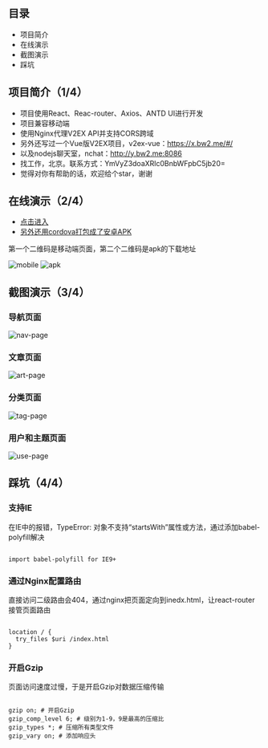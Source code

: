 ## 目录

* 项目简介
* 在线演示
* 截图演示
* 踩坑

## 项目简介（1/4）

* 项目使用React、Reac-router、Axios、ANTD UI进行开发
* 项目兼容移动端
* 使用Nginx代理V2EX API并支持CORS跨域
* 另外还写过一个Vue版V2EX项目，v2ex-vue：https://x.bw2.me/#/
* 以及nodejs聊天室，nchat：http://y.bw2.me:8086
* 找工作，北京。联系方式：YmVyZ3doaXRlc0BnbWFpbC5jb20=
* 觉得对你有帮助的话，欢迎给个star，谢谢

## 在线演示（2/4）

* [点击进入](https://v2ex-react.bw2.me/)
* [另外还用cordova打包成了安卓APK](http://atmp.oss-cn-qingdao.aliyuncs.com/apk/v2ex-react-1.0.ap)

第一个二维码是移动端页面，第二个二维码是apk的下载地址

![mobile](http://atmp.oss-cn-qingdao.aliyuncs.com/img/v2ex-react_moile-qrcode.png)
![apk](http://atmp.oss-cn-qingdao.aliyuncs.com/img/v2ex-react_apk-1.0-qrcde.png)

## 截图演示（3/4）

### 导航页面

![nav-page](http://atmp.oss-cn-qingdao.aliyuncs.com/img/v2ex-react_allPage.gif)

### 文章页面

![art-page](http://atmp.oss-cn-qingdao.aliyuncs.com/img/v2ex-react_articlePage.gif)

### 分类页面

![tag-page](http://atmp.oss-cn-qingdao.aliyuncs.com/img/v2ex-react_nodePage.gif)

### 用户和主题页面

![use-page](http://atmp.oss-cn-qingdao.aliyuncs.com/img/v2ex-react_userAndNodePage.gif)

## 踩坑（4/4）

### 支持IE

在IE中的报错，TypeError: 对象不支持“startsWith”属性或方法，通过添加babel-polyfill解决

```

import babel-polyfill for IE9+

```

### 通过Nginx配置路由

直接访问二级路由会404，通过nginx把页面定向到inedx.html，让react-router接管页面路由

```

location / {
  try_files $uri /index.html
}

```

### 开启Gzip

页面访问速度过慢，于是开启Gzip对数据压缩传输

```

gzip on; # 开启Gzip
gzip_comp_level 6; # 级别为1-9，9是最高的压缩比
gzip_types *; # 压缩所有类型文件
gzip_vary on; # 添加响应头

```